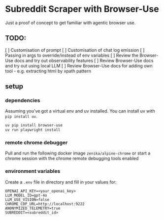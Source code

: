 # Subreddit Scraper with Browser-Use

Just a proof of concept to get familiar with agentic browser use.

## TODO:
[ ] Customisation of prompt
[ ] Customisation of chat log emission
[ ] Passing in args to override/instead of env variables
[ ] Review the Browser-Use docs and try out observability features
[ ] Review Browser-Use docs and try out using local LLM
[ ] Review Browser-Use docs for adding own tool - e.g. extracting html by xpath pattern 

## setup

### dependencies
Assuming you've got a virtual env and uv installed. You can install uv with `pip install uv`.

```bash
uv pip install browser-use
uv run playwright install
```

### remote chrome debugger
Pull and run the following docker image `zenika/alpine-chrome` or start a chrome session with the chrome remote debugging tools enabled

### environment variables
Create a `.env` file in directory and fill in your values for:

```
OPENAI_API_KEY=<your_openai_key>
LLM_MODEL_ID=gpt-4o
LLM_USE_VISION=false
CHROME_CDP_URL=http://localhost:9222
ANONYMIZED_TELEMETRY=true
SUBREDDIT=<subreddit_id>
```